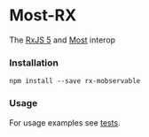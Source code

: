 # Most-RX

The [RxJS 5](https://github.com/ReactiveX/RxJS) and [Most](https://github.com/mweststrate/mobservable) interop

### Installation

```
npm install --save rx-mobservable
```

### Usage

For usage examples see [tests](/tests/index.js).